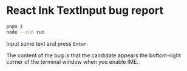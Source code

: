 # React Ink TextInput bug report

```sh
pnpm i
node --run run
```

Input some text and press `Enter`.

The content of the bug is that the candidate appears the bottom-right corner of the terminal window when you enable IME.

